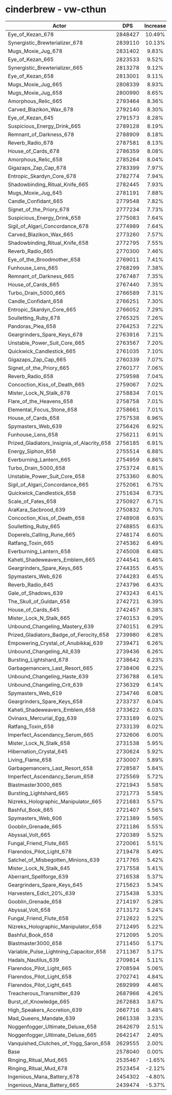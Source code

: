 # cinderbrew - vw-cthun
| Actor | DPS | Increase |
|---|:---:|:---:|
|Eye_of_Kezan_678|2848427|10.49%|
|Synergistic_Brewterializer_678|2839110|10.13%|
|Mugs_Moxie_Jug_678|2831402|9.83%|
|Eye_of_Kezan_665|2823533|9.52%|
|Synergistic_Brewterializer_665|2813278|9.12%|
|Eye_of_Kezan_658|2813001|9.11%|
|Mugs_Moxie_Jug_665|2808339|8.93%|
|Mugs_Moxie_Jug_658|2800990|8.65%|
|Amorphous_Relic_665|2793464|8.36%|
|Carved_Blazikon_Wax_678|2792140|8.30%|
|Eye_of_Kezan_645|2791573|8.28%|
|Suspicious_Energy_Drink_665|2789128|8.19%|
|Remnant_of_Darkness_678|2788909|8.18%|
|Reverb_Radio_678|2787581|8.13%|
|House_of_Cards_678|2786359|8.08%|
|Amorphous_Relic_658|2785264|8.04%|
|Gigazaps_Zap_Cap_678|2783399|7.97%|
|Entropic_Skardyn_Core_678|2782774|7.94%|
|Shadowbinding_Ritual_Knife_665|2782445|7.93%|
|Mugs_Moxie_Jug_645|2781191|7.88%|
|Candle_Confidant_665|2779548|7.82%|
|Signet_of_the_Priory_678|2777234|7.73%|
|Suspicious_Energy_Drink_658|2775083|7.64%|
|Sigil_of_Algari_Concordance_678|2774989|7.64%|
|Carved_Blazikon_Wax_665|2773260|7.57%|
|Shadowbinding_Ritual_Knife_658|2772795|7.55%|
|Reverb_Radio_665|2770300|7.46%|
|Eye_of_the_Broodmother_658|2769011|7.41%|
|Funhouse_Lens_665|2768299|7.38%|
|Remnant_of_Darkness_665|2767487|7.35%|
|House_of_Cards_665|2767440|7.35%|
|Turbo_Drain_5000_665|2766589|7.31%|
|Candle_Confidant_658|2766251|7.30%|
|Entropic_Skardyn_Core_665|2766052|7.29%|
|Soulletting_Ruby_678|2765325|7.26%|
|Pandoras_Plea_658|2764253|7.22%|
|Geargrinders_Spare_Keys_678|2763916|7.21%|
|Unstable_Power_Suit_Core_665|2763567|7.20%|
|Quickwick_Candlestick_665|2761035|7.10%|
|Gigazaps_Zap_Cap_665|2760339|7.07%|
|Signet_of_the_Priory_665|2760177|7.06%|
|Reverb_Radio_658|2759598|7.04%|
|Concoction_Kiss_of_Death_665|2759067|7.02%|
|Mister_Lock_N_Stalk_678|2758834|7.01%|
|Flare_of_the_Heavens_658|2758758|7.01%|
|Elemental_Focus_Stone_658|2758661|7.01%|
|House_of_Cards_658|2757538|6.96%|
|Spymasters_Web_639|2756426|6.92%|
|Funhouse_Lens_658|2756211|6.91%|
|Prized_Gladiators_Insignia_of_Alacrity_658|2756185|6.91%|
|Energy_Siphon_658|2755514|6.88%|
|Everburning_Lantern_665|2754959|6.86%|
|Turbo_Drain_5000_658|2753724|6.81%|
|Unstable_Power_Suit_Core_658|2753360|6.80%|
|Sigil_of_Algari_Concordance_665|2752061|6.75%|
|Quickwick_Candlestick_658|2751634|6.73%|
|Scale_of_Fates_658|2750927|6.71%|
|AraKara_Sacbrood_639|2750832|6.70%|
|Concoction_Kiss_of_Death_658|2748908|6.63%|
|Soulletting_Ruby_665|2748855|6.63%|
|Doperels_Calling_Rune_665|2748174|6.60%|
|Ratfang_Toxin_665|2745362|6.49%|
|Everburning_Lantern_658|2745008|6.48%|
|Kaheti_Shadeweavers_Emblem_665|2744541|6.46%|
|Geargrinders_Spare_Keys_665|2744355|6.45%|
|Spymasters_Web_626|2744283|6.45%|
|Reverb_Radio_645|2743796|6.43%|
|Gale_of_Shadows_639|2743243|6.41%|
|The_Skull_of_Guldan_658|2742721|6.39%|
|House_of_Cards_645|2742457|6.38%|
|Mister_Lock_N_Stalk_665|2740153|6.29%|
|Unbound_Changeling_Mastery_639|2740151|6.29%|
|Prized_Gladiators_Badge_of_Ferocity_658|2739980|6.28%|
|Empowering_Crystal_of_Anubikkaj_639|2739471|6.26%|
|Unbound_Changeling_All_639|2739436|6.26%|
|Bursting_Lightshard_678|2738642|6.23%|
|Garbagemancers_Last_Resort_665|2738406|6.22%|
|Unbound_Changeling_Haste_639|2736788|6.16%|
|Unbound_Changeling_Crit_639|2736329|6.14%|
|Spymasters_Web_619|2734746|6.08%|
|Geargrinders_Spare_Keys_658|2733737|6.04%|
|Kaheti_Shadeweavers_Emblem_658|2733622|6.03%|
|Ovinaxs_Mercurial_Egg_639|2733189|6.02%|
|Ratfang_Toxin_658|2733139|6.02%|
|Imperfect_Ascendancy_Serum_665|2732606|6.00%|
|Mister_Lock_N_Stalk_658|2731538|5.95%|
|Hibernation_Crystal_645|2730624|5.92%|
|Living_Flame_658|2730007|5.89%|
|Garbagemancers_Last_Resort_658|2728587|5.84%|
|Imperfect_Ascendancy_Serum_658|2725569|5.72%|
|Blastmaster3000_665|2721943|5.58%|
|Bursting_Lightshard_665|2721773|5.58%|
|Nizreks_Holographic_Manipulator_665|2721683|5.57%|
|Bashful_Book_665|2721407|5.56%|
|Spymasters_Web_606|2721389|5.56%|
|Gooblin_Grenade_665|2721186|5.55%|
|Abyssal_Volt_665|2720389|5.52%|
|Fungal_Friend_Flute_665|2720061|5.51%|
|Flarendos_Pilot_Light_678|2719478|5.49%|
|Satchel_of_Misbegotten_Minions_639|2717765|5.42%|
|Mister_Lock_N_Stalk_645|2717558|5.41%|
|Aberrant_Spellforge_639|2716538|5.37%|
|Geargrinders_Spare_Keys_645|2715623|5.34%|
|Harvesters_Edict_20%_639|2715438|5.33%|
|Gooblin_Grenade_658|2714197|5.28%|
|Abyssal_Volt_658|2713172|5.24%|
|Fungal_Friend_Flute_658|2712622|5.22%|
|Nizreks_Holographic_Manipulator_658|2712495|5.22%|
|Bashful_Book_658|2712095|5.20%|
|Blastmaster3000_658|2711450|5.17%|
|Variable_Pulse_Lightning_Capacitor_658|2711367|5.17%|
|Hadals_Nautilus_639|2709814|5.11%|
|Flarendos_Pilot_Light_665|2708594|5.06%|
|Flarendos_Pilot_Light_658|2702741|4.84%|
|Flarendos_Pilot_Light_645|2692999|4.46%|
|Treacherous_Transmitter_639|2687966|4.26%|
|Burst_of_Knowledge_665|2672683|3.67%|
|High_Speakers_Accretion_639|2667716|3.48%|
|Mad_Queens_Mandate_639|2661338|3.23%|
|Noggenfogger_Ultimate_Deluxe_658|2642679|2.51%|
|Noggenfogger_Ultimate_Deluxe_665|2642147|2.49%|
|Vanquished_Clutches_of_Yogg_Saron_658|2629555|2.00%|
|Base|2578040|0.00%|
|Ringing_Ritual_Mud_665|2535467|-1.65%|
|Ringing_Ritual_Mud_678|2523454|-2.12%|
|Ingenious_Mana_Battery_678|2454302|-4.80%|
|Ingenious_Mana_Battery_665|2439474|-5.37%|
